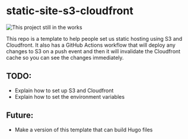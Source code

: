 # static-site-s3-cloudfront
![This project still in the works](https://img.shields.io/badge/Progress-Still_in_the_works-red)

This repo is a template to help people set us static hosting using S3 and Cloudfront.  It also 
has a GitHub Actions workflow that will deploy any changes to S3 on a push event and then it 
will invalidate the Cloudfront cache so you can see the changes immediately.

## TODO:
- Explain how to set up S3 and Cloudfront
- Explain how to set the environment variables

## Future:
- Make a version of this template that can build Hugo files
